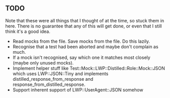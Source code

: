 ## TODO

Note that these were all things that I thought of at the time, so stuck them in
here. There is no guarantee that any of this will get done, or even that I 
still think it's a good idea.

* Read mocks from the file. Save mocks from the file. Do this lazily.
* Recognise that a test had been aborted and maybe don't complain as much.
* If a mock isn't recognised, say which one it matches most closely (maybe only
  unused mocks).
* Implement helper stuff like Test::Mock::LWP::Distilled::Role::Mock::JSON
  which uses LWP::JSON::Tiny and implements distilled_response_from_response
  and response_from_distilled_response.
* Support inherent support of LWP::UserAgent::JSON somehow
